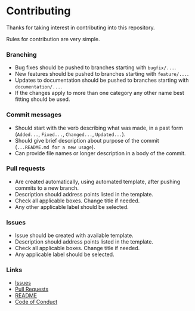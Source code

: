 # Contributing
Thanks for taking interest in contributing into this repository.

Rules for contribution are very simple.


### Branching
* Bug fixes should be pushed to branches starting with `bugfix/...`.
* New features should be pushed to branches starting with `feature/...`.
* Updates to documentation should be pushed to branches starting with `documentation/...`.
* If the changes apply to more than one category any other name best fitting should be used.


### Commit messages
* Should start with the verb describing what was made, in a past form (`Added...`, `Fixed...`, `Changed...`, `Updated...`).
* Should give brief description about purpose of the commit (`...README.md for a new usage`).
* Can provide file names or longer description in a body of the commit.


### Pull requests
* Are created automatically, using automated template, after pushing commits to a new branch.
* Description should address points listed in the template.
* Check all applicable boxes. Change title if needed.
* Any other applicable label should be selected.


### Issues
* Issue should be created with available template.
* Description should address points listed in the template.
* Check all applicable boxes. Change title if needed.
* Any applicable label should be selected.


### Links
* [Issues](../../issues)
* [Pull Requests](../../pulls)
* [README](./README.md)
* [Code of Conduct](../blob/master/.github/CODE_OF_CONDUCT.md)